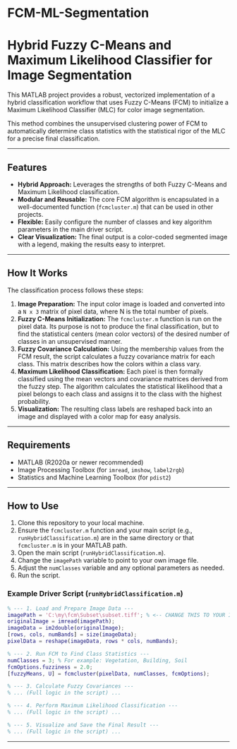 # FCM-ML-Segmentation
# Hybrid Fuzzy C-Means and Maximum Likelihood Classifier for Image Segmentation

This MATLAB project provides a robust, vectorized implementation of a hybrid classification workflow that uses Fuzzy C-Means (FCM) to initialize a Maximum Likelihood Classifier (MLC) for color image segmentation.

This method combines the unsupervised clustering power of FCM to automatically determine class statistics with the statistical rigor of the MLC for a precise final classification.



---

##  Features

- **Hybrid Approach:** Leverages the strengths of both Fuzzy C-Means and Maximum Likelihood classification.
- **Modular and Reusable:** The core FCM algorithm is encapsulated in a well-documented function (`fcmcluster.m`) that can be used in other projects.
- **Flexible:** Easily configure the number of classes and key algorithm parameters in the main driver script.
- **Clear Visualization:** The final output is a color-coded segmented image with a legend, making the results easy to interpret.

---

##  How It Works

The classification process follows these steps:

1.  **Image Preparation:** The input color image is loaded and converted into a `N x 3` matrix of pixel data, where N is the total number of pixels.
2.  **Fuzzy C-Means Initialization:** The `fcmcluster.m` function is run on the pixel data. Its purpose is not to produce the final classification, but to find the statistical centers (mean color vectors) of the desired number of classes in an unsupervised manner.
3.  **Fuzzy Covariance Calculation:** Using the membership values from the FCM result, the script calculates a fuzzy covariance matrix for each class. This matrix describes how the colors within a class vary.
4.  **Maximum Likelihood Classification:** Each pixel is then formally classified using the mean vectors and covariance matrices derived from the fuzzy step. The algorithm calculates the statistical likelihood that a pixel belongs to each class and assigns it to the class with the highest probability.
5.  **Visualization:** The resulting class labels are reshaped back into an image and displayed with a color map for easy analysis.

---

##  Requirements

- MATLAB (R2020a or newer recommended)
- Image Processing Toolbox (for `imread`, `imshow`, `label2rgb`)
- Statistics and Machine Learning Toolbox (for `pdist2`)

---

##  How to Use

1.  Clone this repository to your local machine.
2.  Ensure the `fcmcluster.m` function and your main script (e.g., `runHybridClassification.m`) are in the same directory or that `fcmcluster.m` is in your MATLAB path.
3.  Open the main script (`runHybridClassification.m`).
4.  Change the `imagePath` variable to point to your own image file.
5.  Adjust the `numClasses` variable and any optional parameters as needed.
6.  Run the script.

### Example Driver Script (`runHybridClassification.m`)

```matlab
% --- 1. Load and Prepare Image Data ---
imagePath = 'C:\my\fcm\Subset\subset.tiff'; % <-- CHANGE THIS TO YOUR IMAGE
originalImage = imread(imagePath);
imageData = im2double(originalImage);
[rows, cols, numBands] = size(imageData);
pixelData = reshape(imageData, rows * cols, numBands);

% --- 2. Run FCM to Find Class Statistics ---
numClasses = 3; % For example: Vegetation, Building, Soil
fcmOptions.fuzziness = 2.0;
[fuzzyMeans, U] = fcmcluster(pixelData, numClasses, fcmOptions);

% --- 3. Calculate Fuzzy Covariances ---
% ... (Full logic in the script) ...

% --- 4. Perform Maximum Likelihood Classification ---
% ... (Full logic in the script) ...

% --- 5. Visualize and Save the Final Result ---
% ... (Full logic in the script) ...
```

---


